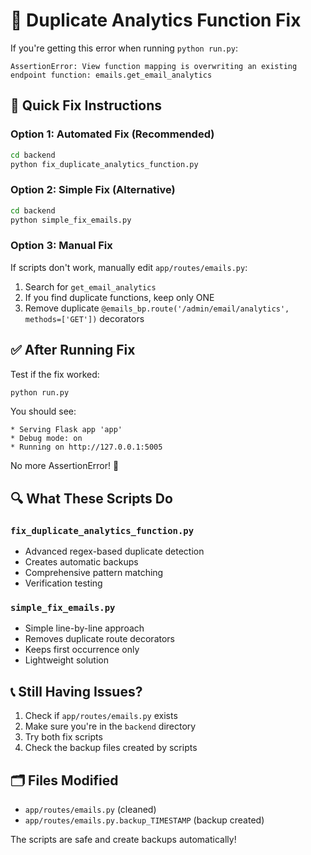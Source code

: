 # 🔧 Duplicate Analytics Function Fix

If you're getting this error when running `python run.py`:

```
AssertionError: View function mapping is overwriting an existing endpoint function: emails.get_email_analytics
```

## 🚀 Quick Fix Instructions

### Option 1: Automated Fix (Recommended)
```bash
cd backend
python fix_duplicate_analytics_function.py
```

### Option 2: Simple Fix (Alternative)
```bash
cd backend  
python simple_fix_emails.py
```

### Option 3: Manual Fix
If scripts don't work, manually edit `app/routes/emails.py`:
1. Search for `get_email_analytics`
2. If you find duplicate functions, keep only ONE
3. Remove duplicate `@emails_bp.route('/admin/email/analytics', methods=['GET'])` decorators

## ✅ After Running Fix

Test if the fix worked:
```bash
python run.py
```

You should see:
```
* Serving Flask app 'app'
* Debug mode: on
* Running on http://127.0.0.1:5005
```

No more AssertionError! 🎉

## 🔍 What These Scripts Do

### `fix_duplicate_analytics_function.py`
- Advanced regex-based duplicate detection
- Creates automatic backups
- Comprehensive pattern matching
- Verification testing

### `simple_fix_emails.py`
- Simple line-by-line approach
- Removes duplicate route decorators
- Keeps first occurrence only
- Lightweight solution

## 📞 Still Having Issues?

1. Check if `app/routes/emails.py` exists
2. Make sure you're in the `backend` directory
3. Try both fix scripts
4. Check the backup files created by scripts

## 🗂️ Files Modified
- `app/routes/emails.py` (cleaned)
- `app/routes/emails.py.backup_TIMESTAMP` (backup created)

The scripts are safe and create backups automatically! 
